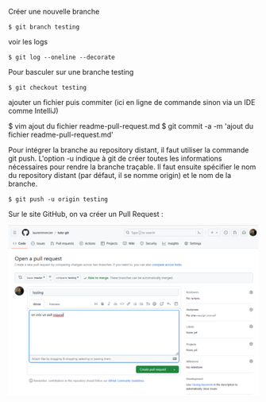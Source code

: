 Créer une nouvelle branche
```
$ git branch testing
```
voir les logs
```
$ git log --oneline --decorate
```
Pour basculer sur une branche testing
```
$ git checkout testing
```

ajouter un fichier puis commiter (ici en ligne de commande sinon via un IDE comme IntelliJ)

$ vim ajout du fichier readme-pull-request.md
$ git commit -a -m 'ajout du fichier readme-pull-request.md'

Pour intégrer la branche au repository distant, 
il faut utiliser la commande git push. L'option -u indique à git de créer toutes les informations nécessaires pour rendre la branche traçable. Il faut ensuite spécifier le nom du repository 
distant (par défaut, il se nomme origin) et le nom de la branche.
```
$ git push -u origin testing
```

Sur le site  GitHub, on va créer un Pull Request :

![img.png](img.png)